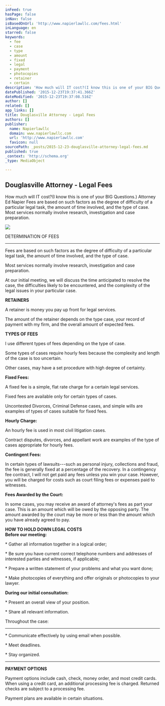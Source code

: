 ```yaml
---
inFeed: true
hasPage: false
inNav: false
isBasedOnUrl: 'http://www.napierlawllc.com/fees.html'
inLanguage: en
starred: false
keywords:
  - fee
  - case
  - type
  - amount
  - fixed
  - legal
  - payment
  - photocopies
  - retainer
  - certain
description: 'How much will IT cost?(I know this is one of your BIG Questions.) Attorney Ed Napier Fees are based on such factors as the degree of difficulty of a particular legal task, the amount of time involved, and the type of case. Most services normally involve research, investigation and case preparation.'
datePublished: '2015-12-23T19:37:41.366Z'
dateModified: '2015-12-23T19:37:08.516Z'
author: []
related: []
app_links: []
title: Douglasville Attorney - Legal Fees
authors: []
publisher:
  name: Napierlawllc
  domain: www.napierlawllc.com
  url: 'http://www.napierlawllc.com'
  favicon: null
sourcePath: _posts/2015-12-23-douglasville-attorney-legal-fees.md
published: true
_context: 'http://schema.org'
_type: MediaObject

---
```

<article style=""><h1>Douglasville Attorney - Legal Fees</h1><p>How much will IT cost?(I know this is one of your BIG Questions.) Attorney Ed Napier Fees are based on such factors as the degree of difficulty of a particular legal task, the amount of time involved, and the type of case. Most services normally involve research, investigation and case preparation.</p><img src="https://s3-us-west-2.amazonaws.com/the-grid-img/p/e629ce1e0e99f08086713dc1beb25860b0d51b83.jpg" /></article>

DETERMINATION OF FEES

****

Fees are based on such factors as the degree of difficulty of a particular legal task, the amount of time involved, and the type of case.

Most services normally involve research, investigation and case preparation.

At our initial meeting, we will discuss the time anticipated to resolve the case, the difficulties likely to be encountered, and the complexity of the legal issues in your particular case. 

**RETAINERS**

A retainer is money you pay up front for legal services.

The amount of the retainer depends on the type case, your record of payment with my firm, and the overall amount of expected fees.

**TYPES OF FEES**

I use different types of fees depending on the type of case.

Some types of cases require hourly fees because the complexity and length of the case is too uncertain.

Other cases, may have a set procedure with high degree of certainty.

**Fixed Fees:**

A fixed fee is a simple, flat rate charge for a certain legal services.

Fixed fees are available only for certain types of cases.

Uncontested Divorces, Criminal Defense cases, and simple wills are examples of types of cases suitable for fixed fees.

**Hourly Charge:**

An hourly fee is used in most civil litigation cases.

Contract disputes, divorces, and appellant work are examples of the type of cases appropriate for hourly fees.

**Contingent Fees:**

In certain types of lawsuits---such as personal injury, collections and fraud, the fee is generally fixed at a percentage of the recovery. In a contingency fee contract, I will not get paid any fees unless you win your case. However, you will be charged for costs such as court filing fees or expenses paid to witnesses.

**Fees Awarded by the Court:**

In some cases, you may receive an award of attorney's fees as part your case. This is an amount which will be owed by the opposing party. The amount awarded by the court may be more or less than the amount which you have already agreed to pay.

**HOW TO HOLD DOWN LEGAL COSTS**  
**Before our meeting:**

\* Gather all information together in a logical order;

\* Be sure you have current correct telephone numbers and addresses of interested parties and witnesses, if applicable;

\* Prepare a written statement of your problems and what you want done;

\* Make photocopies of everything and offer originals or photocopies to your lawyer.

**During our initial consultation:**

\* Present an overall view of your position.

\* Share all relevant information. 

Throughout the case:

****

\* Communicate effectively by using email when possible.

\* Meet deadlines.

\* Stay organized.

****

**PAYMENT OPTIONS**

Payment options include cash, check, money order, and most credit cards.  When using a credit card, an additional processing fee is charged. Returned checks are subject to a processing fee. 

Payment plans are available in certain situations.